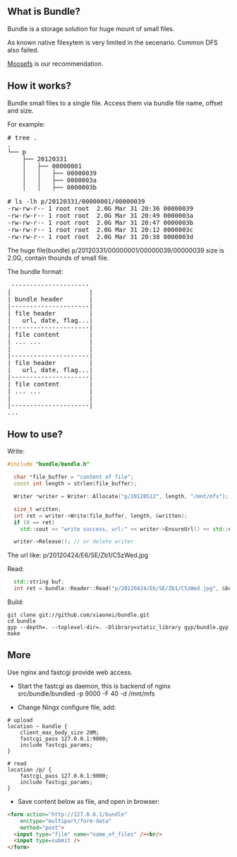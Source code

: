 What is Bundle?
---------------------
Bundle is a storage solution for huge mount of small files.

As known native filesytem is very limited in the secenario. Common DFS also failed.

[Moosefs](http://www.moosefs.org) is our recommendation.

How it works?
---------------------
Bundle small files to a single file. Access them via bundle file name, offset and size.

For example:
<pre>
# tree .
.
└── p
    ├── 20120331
    │   ├── 00000001
    │   │   ├── 00000039
    │   │   ├── 0000003a
    │   │   ├── 0000003b

# ls -lh p/20120331/00000001/00000039
-rw-rw-r-- 1 root root  2.0G Mar 31 20:36 00000039
-rw-rw-r-- 1 root root  2.0G Mar 31 20:49 0000003a
-rw-rw-r-- 1 root root  2.0G Mar 31 20:47 0000003b
-rw-rw-r-- 1 root root  2.0G Mar 31 20:12 0000003c
-rw-rw-r-- 1 root root  2.0G Mar 31 20:38 0000003d
</pre>

The huge file(bundle) p/20120331/00000001/00000039/00000039 size is 2.0G, contain thounds of small file.

The bundle format:
<pre>
 ---------------------
|                     |
| bundle header       |
|---------------------|
| file header         |
|   url, date, flag...|
|---------------------|
| file content        |
| ... ...             |
|                     |
|---------------------|
| file header         |
|   url, date, flag...|
|---------------------|
| file content        |
| ... ...             |
|                     |
|---------------------|
...
</pre>


How to use?
---------------------
Write:
```  cpp  write.cc
#include "bundle/bundle.h"

  char *file_buffer = "content of file";
  const int length = strlen(file_buffer);

  Writer *writer = Writer::Allocate("p/20120512", length, "/mnt/mfs");

  size_t written;
  int ret = writer->Write(file_buffer, length, &written);
  if (0 == ret)
    std::cout << "write success, url:" << writer->EnsureUrl() << std::endl;

  writer->Release(); // or delete writer
```

The url like:
  p/20120424/E6/SE/Zb1/C5zWed.jpg


Read:
```  cpp  read.cc
  std::string buf;
  int ret = bundle::Reader::Read("p/20120424/E6/SE/Zb1/C5zWed.jpg", &buf, "/mnt/mfs");
```

Build:
```
git clone git://github.com/xiaonei/bundle.git
cd bundle
gyp --depth=. --toplevel-dir=. -Dlibrary=static_library gyp/bundle.gyp
make
```

More
----------------------------
Use nginx and fastcgi provide web access.

-  Start the fastcgi as daemon, this is backend of nginx  
src/bundle/bundled -p 9000 -F 40 -d /mnt/mfs

-  Change Ningx configure file, add:  
```
# upload
location ~ bundle {
    client_max_body_size 20M;
    fastcgi_pass 127.0.0.1:9000;
    include fastcgi_params;
}
```
```
# read
location /p/ {
    fastcgi_pass 127.0.0.1:9000;
    include fastcgi_params;
}
```

-  Save content below as file, and open in browser:  
``` html form.html
<form action="http://127.0.0.1/bundle"
    enctype="multipart/form-data"
    method="post">
  <input type="file" name="name_of_files" /><br/>
  <input type=submit />
</form>
```
